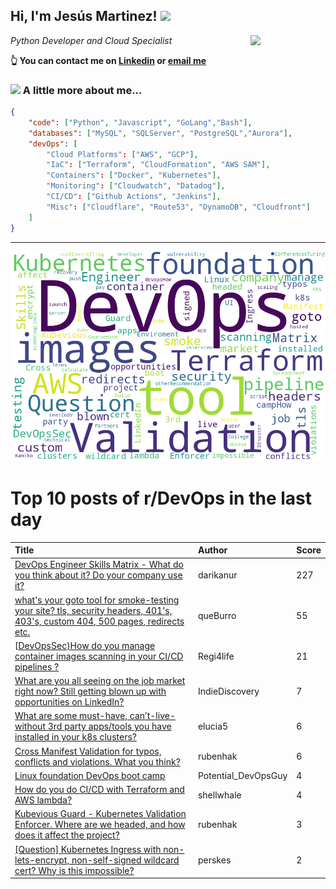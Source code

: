 <!--
**jmartinezl/jmartinezl** is a ✨ _special_ ✨ repository because its `README.md` (this file) appears on your GitHub profile.

Here are some ideas to get you started:

- 🔭 I’m currently working on ...
- 🌱 I’m currently learning ...
- 👯 I’m looking to collaborate on ...
- 🤔 I’m looking for help with ...
- 💬 Ask me about ...
- 📫 How to reach me: ...
- 😄 Pronouns: ...
- ⚡ Fun fact: ...
-->

<h2>Hi, I'm Jesús Martinez! <img src="https://media.giphy.com/media/WUlplcMpOCEmTGBtBW/giphy.gif" width="30"> </h2>
<img align='right' src="https://media.giphy.com/media/NytMLKyiaIh6VH9SPm/giphy.gif" width="120">
<p><em>Python Developer and Cloud Specialist
</em></p>

**👆 You can contact me on [Linkedin](https://www.linkedin.com/in/jes%C3%BAs-martinez-2b7b10104/) or [email me](mailto:jesus.mtz.lorenzo@gmail.com)**

### <img src="https://media.giphy.com/media/VgCDAzcKvsR6OM0uWg/giphy.gif" width="50"> A little more about me...  

```json
{
    "code": ["Python", "Javascript", "GoLang","Bash"],
    "databases": ["MySQL", "SQLServer", "PostgreSQL","Aurora"],
    "devOps": [
        "Cloud Platforms": ["AWS", "GCP"],
        "IaC": ["Terraform", "CloudFormation", "AWS SAM"],
        "Containers": ["Docker", "Kubernetes"],
        "Monitoring": ["Cloudwatch", "Datadog"],
        "CI/CD": ["Github Actions", "Jenkins"],
        "Misc": ["Cloudflare", "Route53", "DynamoDB", "Cloudfront"]
    ]
}
```
---

![Wordcloud](./cloud.png)

# Top 10 posts of r/DevOps in the last day

| Title | Author | Score |
|:---|:---|:---|
| [DevOps Engineer Skills Matrix - What do you think about it? Do your company use it?](https://www.reddit.com/r/devops/comments/vdtdmv/devops_engineer_skills_matrix_what_do_you_think/) | darikanur | 227 |
| [what's your goto tool for smoke-testing your site? tls, security headers, 401's, 403's, custom 404, 500 pages, redirects etc.](https://www.reddit.com/r/devops/comments/vdll8i/whats_your_goto_tool_for_smoketesting_your_site/) | queBurro | 55 |
| [[DevOpsSec)How do you manage container images scanning in your CI/CD pipelines ?](https://www.reddit.com/r/devops/comments/vdo84n/devopssechow_do_you_manage_container_images/) | Regi4life | 21 |
| [What are you all seeing on the job market right now? Still getting blown up with opportunities on LinkedIn?](https://www.reddit.com/r/devops/comments/vdtnh1/what_are_you_all_seeing_on_the_job_market_right/) | IndieDiscovery | 7 |
| [What are some must-have, can’t-live-without 3rd party apps/tools you have installed in your k8s clusters?](https://www.reddit.com/r/devops/comments/vdz20p/what_are_some_musthave_cantlivewithout_3rd_party/) | elucia5 | 6 |
| [Cross Manifest Validation for typos, conflicts and violations. What you think?](https://www.reddit.com/r/devops/comments/vdsyuo/cross_manifest_validation_for_typos_conflicts_and/) | rubenhak | 6 |
| [Linux foundation DevOps boot camp](https://www.reddit.com/r/devops/comments/ve45ig/linux_foundation_devops_boot_camp/) | Potential_DevOpsGuy | 4 |
| [How do you do CI/CD with Terraform and AWS lambda?](https://www.reddit.com/r/devops/comments/vdm4wd/how_do_you_do_cicd_with_terraform_and_aws_lambda/) | shellwhale | 4 |
| [Kubevious Guard - Kubernetes Validation Enforcer. Where are we headed, and how does it affect the project?](https://www.reddit.com/r/devops/comments/ve83s7/kubevious_guard_kubernetes_validation_enforcer/) | rubenhak | 3 |
| [[Question] Kubernetes Ingress with non-lets-encrypt, non-self-signed wildcard cert? Why is this impossible?](https://www.reddit.com/r/devops/comments/ve7vv9/question_kubernetes_ingress_with_nonletsencrypt/) | perskes | 2 |
